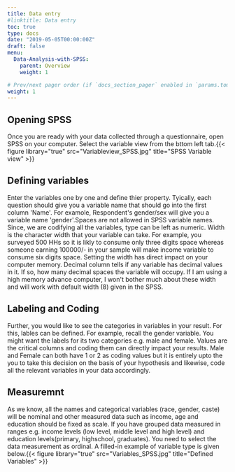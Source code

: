 ```yaml
---
title: Data entry
#linktitle: Data entry
toc: true
type: docs
date: "2019-05-05T00:00:00Z"
draft: false
menu:
  Data-Analysis-with-SPSS:
    parent: Overview
    weight: 1

# Prev/next pager order (if `docs_section_pager` enabled in `params.toml`)
weight: 1
---
```

## **Opening SPSS**
Once you are ready with your data collected through a questionnaire, open SPSS on your computer. Select the variable view from the bttom left tab.{{< figure library="true" src="Variableview_SPSS.jpg" title="SPSS Variable view" >}}
## **Defining variables**
Enter the variables one by one and define thier property. Tyically, each question should give you a variable name that should go into the first column 'Name'. For examole, Respondent's gender/sex will give you a variable name 'gender'.Spaces are not allowed in SPSS variable names.
Since, we are codifying all the variables, type can be left as numeric. Width is the character width that your variable can take. For example, you surveyed 500 HHs so it is likly to consume only three digits space whereas someone earning 100000/- in your sample will make income variable to consume six digits space. Setting the width has direct impact on your computer memory. Decimal column tells if any variable has decimal values in it. If so, how many decimal spaces the variable will occupy. If I am using a high memory advance computer, I won't bother much about these width and will work with default width (8) given in the SPSS.
## **Labeling and Coding**
Further, you would like to see the categories in variables in your result. For this, lables can be defined. For example, recall the gender variable. You might want the labels for its two categories e.g. male and female. Values are the critical columns and coding them can directly impact your results. Male and Female can both have 1 or 2 as coding values but it is entirely upto the you to take this decision on the basis of your hypothesis and likewise, code all the relevant variables in your data accordingly. 
## **Measuremnt**
As we know, all the names and categorical variables (race, gender, caste) will be nominal and other measured data such as income, age and education should be fixed as scale. If you have grouped data measured in ranges e.g. income levels (low level, middle level and high level) and education levels(primary, highschool, graduates). You need to select the data measurement as ordinal. A filled-in example of variable type is given below.{{< figure library="true" src="Variables_SPSS.jpg" title="Defined Variables" >}}


